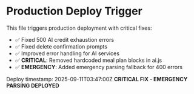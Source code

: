 # Production Deploy Trigger

This file triggers production deployment with critical fixes:

- ✅ Fixed 500 AI credit exhaustion errors  
- ✅ Fixed delete confirmation prompts
- ✅ Improved error handling for AI services
- ✅ **CRITICAL**: Removed hardcoded meal plan blocks in ai.js
- ✅ **EMERGENCY**: Added emergency parsing fallback for 400 errors

Deploy timestamp: 2025-09-11T03:47:00Z
**CRITICAL FIX - EMERGENCY PARSING DEPLOYED**